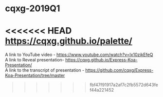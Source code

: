 # cqxg-2019Q1  
<<<<<<< HEAD
https://cqxg.github.io/palette/
=======
A link to YouTube video - https://www.youtube.com/watch?v=Ix10zikEfeQ  
A link to Reveal presentation- https://cqxg.github.io/Express-Koa-Presentation/  
A link to the transcript of presentation - https://github.com/cqxg/Express-Koa-Presentation/tree/master  
>>>>>>> fbf47f91917a2af7c2fb5572d643fef44a221452
